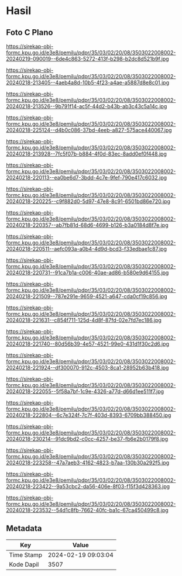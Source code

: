 # Hasil

## Foto C Plano

https://sirekap-obj-formc.kpu.go.id/e3e8/pemilu/pdpr/35/03/02/20/08/3503022008002-20240219-090019--6de4c863-5272-413f-b298-b2dc8d521b9f.jpg

https://sirekap-obj-formc.kpu.go.id/e3e8/pemilu/pdpr/35/03/02/20/08/3503022008002-20240218-213405--4aeb4a8d-10b5-4f23-a4ae-a5887d8e8c01.jpg

https://sirekap-obj-formc.kpu.go.id/e3e8/pemilu/pdpr/35/03/02/20/08/3503022008002-20240218-213526--9b791f14-ac5f-44d2-b43b-ab3c43c5a14c.jpg

https://sirekap-obj-formc.kpu.go.id/e3e8/pemilu/pdpr/35/03/02/20/08/3503022008002-20240218-225124--d4b0c086-37bd-4eeb-a827-575ace440067.jpg

https://sirekap-obj-formc.kpu.go.id/e3e8/pemilu/pdpr/35/03/02/20/08/3503022008002-20240218-213928--7fc5f07b-b884-4f0d-83ec-8add0ef0f448.jpg

https://sirekap-obj-formc.kpu.go.id/e3e8/pemilu/pdpr/35/03/02/20/08/3503022008002-20240218-220113--ea0be6d7-3bdd-4c7e-9fef-790e417c6032.jpg

https://sirekap-obj-formc.kpu.go.id/e3e8/pemilu/pdpr/35/03/02/20/08/3503022008002-20240218-220225--c9f882d0-5d97-47e8-8c91-6501bd86e720.jpg

https://sirekap-obj-formc.kpu.go.id/e3e8/pemilu/pdpr/35/03/02/20/08/3503022008002-20240218-220357--ab7fb81d-68d6-4699-b126-b3a0184d8f7e.jpg

https://sirekap-obj-formc.kpu.go.id/e3e8/pemilu/pdpr/35/03/02/20/08/3503022008002-20240218-220511--aefc093a-a0b4-4d9d-bcd3-f33edbae1c87.jpg

https://sirekap-obj-formc.kpu.go.id/e3e8/pemilu/pdpr/35/03/02/20/08/3503022008002-20240218-220731--91ca7b1a-c006-40ae-ad86-b580e9d64155.jpg

https://sirekap-obj-formc.kpu.go.id/e3e8/pemilu/pdpr/35/03/02/20/08/3503022008002-20240218-221509--787e291e-9659-4521-a647-cda0cf19c856.jpg

https://sirekap-obj-formc.kpu.go.id/e3e8/pemilu/pdpr/35/03/02/20/08/3503022008002-20240218-221631--c854f711-125d-4d8f-87fd-02e7fd7ec186.jpg

https://sirekap-obj-formc.kpu.go.id/e3e8/pemilu/pdpr/35/03/02/20/08/3503022008002-20240218-221740--80d56b39-4e57-4521-99e0-431d1f30c2d6.jpg

https://sirekap-obj-formc.kpu.go.id/e3e8/pemilu/pdpr/35/03/02/20/08/3503022008002-20240218-221924--df300070-912c-4503-8ca1-28952b63b418.jpg

https://sirekap-obj-formc.kpu.go.id/e3e8/pemilu/pdpr/35/03/02/20/08/3503022008002-20240218-222055--5f58a7bf-1c9e-4326-a77d-d66d1ee511f7.jpg

https://sirekap-obj-formc.kpu.go.id/e3e8/pemilu/pdpr/35/03/02/20/08/3503022008002-20240218-222804--6c7e324f-7c7f-403d-8393-6709bb388450.jpg

https://sirekap-obj-formc.kpu.go.id/e3e8/pemilu/pdpr/35/03/02/20/08/3503022008002-20240218-230214--91dc9bd2-c0cc-4257-be37-fb6e2b0179f8.jpg

https://sirekap-obj-formc.kpu.go.id/e3e8/pemilu/pdpr/35/03/02/20/08/3503022008002-20240218-223258--47a7aeb3-4162-4823-b7aa-130b30a292f5.jpg

https://sirekap-obj-formc.kpu.go.id/e3e8/pemilu/pdpr/35/03/02/20/08/3503022008002-20240218-223422--9a53cbc2-da56-406e-8f03-f15f3d428363.jpg

https://sirekap-obj-formc.kpu.go.id/e3e8/pemilu/pdpr/35/03/02/20/08/3503022008002-20240218-223532--54d1c8fb-7662-40fc-ba1c-67ca450499c8.jpg


## Metadata

| Key        | Value               |
| ---------- | ------------------- |
| Time Stamp | 2024-02-19 09:03:04 |
| Kode Dapil | 3507                |



